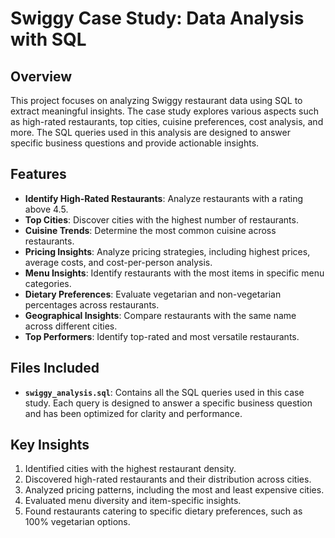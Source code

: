 # Swiggy Case Study: Data Analysis with SQL

## Overview
This project focuses on analyzing Swiggy restaurant data using SQL to extract meaningful insights. The case study explores various aspects such as high-rated restaurants, top cities, cuisine preferences, cost analysis, and more. The SQL queries used in this analysis are designed to answer specific business questions and provide actionable insights.

## Features
- **Identify High-Rated Restaurants**: Analyze restaurants with a rating above 4.5.
- **Top Cities**: Discover cities with the highest number of restaurants.
- **Cuisine Trends**: Determine the most common cuisine across restaurants.
- **Pricing Insights**: Analyze pricing strategies, including highest prices, average costs, and cost-per-person analysis.
- **Menu Insights**: Identify restaurants with the most items in specific menu categories.
- **Dietary Preferences**: Evaluate vegetarian and non-vegetarian percentages across restaurants.
- **Geographical Insights**: Compare restaurants with the same name across different cities.
- **Top Performers**: Identify top-rated and most versatile restaurants.

## Files Included
- **`swiggy_analysis.sql`**: Contains all the SQL queries used in this case study. Each query is designed to answer a specific business question and has been optimized for clarity and performance.

## Key Insights
1. Identified cities with the highest restaurant density.
2. Discovered high-rated restaurants and their distribution across cities.
3. Analyzed pricing patterns, including the most and least expensive cities.
4. Evaluated menu diversity and item-specific insights.
5. Found restaurants catering to specific dietary preferences, such as 100% vegetarian options.

